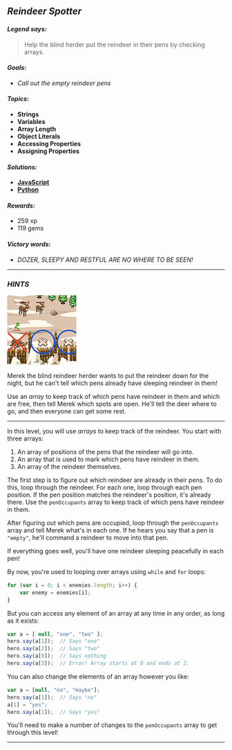 ## _Reindeer Spotter_

#### _Legend says:_
> Help the blind herder put the reindeer in their pens by checking arrays.

#### _Goals:_
+ _Call out the empty reindeer pens_

#### _Topics:_
+ **Strings**
+ **Variables**
+ **Array Length**
+ **Object Literals**
+ **Accessing Properties**
+ **Assigning Properties**

#### _Solutions:_
+ **[JavaScript](reindeerSpotter.js)**
+ **[Python](reindeer_spotter.py)**

#### _Rewards:_
+ 259 xp
+ 119 gems

#### _Victory words:_
+ _DOZER, SLEEPY AND RESTFUL ARE NO WHERE TO BE SEEN!_

___

### _HINTS_

![](img/reindeerspotter_intro_160.png)

Merek the blind reindeer herder wants to put the reindeer down for the night, but he can't tell which pens already have sleeping reindeer in them! 

Use an _array_ to keep track of which pens have reindeer in them and which are free, then tell Merek which spots are open. He'll tell the deer where to go, and then everyone can get some rest.

___

In this level, you will use _arrays_ to keep track of the reindeer. You start with three arrays:
1. An array of positions of the pens that the reindeer will go into.
2. An array that is used to mark which pens have reindeer in them.
3. An array of the reindeer themselves.

The first step is to figure out which reindeer are already in their pens. To do this, loop through the reindeer. For each one, loop through each pen position. If the pen position matches the reindeer's position, it's already there. Use the `penOccupants` array to keep track of which pens have reindeer in them.

After figuring out which pens are occupied, loop through the `penOccupants` array and tell Merek what's in each one. If he hears you say that a pen is `"empty"`, he'll command a reindeer to move into that pen.

If everything goes well, you'll have one reindeer sleeping peacefully in each pen!

By now, you're used to looping over arrays using `while` and `for` loops:

```javascript
for (var i = 0; i < enemies.length; i++) {
    var enemy = enemies[i];
}
```

But you can access any element of an array at any time in any order, as long as it exists:

```javascript
var a = [ null, "one", "two" ];
hero.say(a[1]);  // Says "one"
hero.say(a[2]);  // Says "two"
hero.say(a[0]);  // Says nothing
hero.say(a[3]);  // Error! Array starts at 0 and ends at 2.
```

You can also change the elements of an array however you like:

```javascript
var a = [null, "no", "maybe"];
hero.say(a[1]);  // Says "no"
a[1] = "yes";
hero.say(a[1]);  // Says "yes"
```

You'll need to make a number of changes to the `penOccupants` array to get through this level!

___

